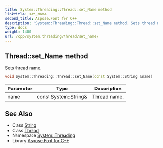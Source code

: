 ```yaml
---
title: System::Threading::Thread::set_Name method
linktitle: set_Name
second_title: Aspose.Font for C++
description: 'System::Threading::Thread::set_Name method. Sets thread name in C++.'
type: docs
weight: 1400
url: /cpp/system.threading/thread/set_name/
---
```

## Thread::set_Name method


Sets thread name.

```cpp
void System::Threading::Thread::set_Name(const System::String &name)
```


| Parameter | Type | Description |
| --- | --- | --- |
| name | const System::String\& | [Thread](../) name. |

## See Also

* Class [String](../../../system/string/)
* Class [Thread](../)
* Namespace [System::Threading](../../)
* Library [Aspose.Font for C++](../../../)
